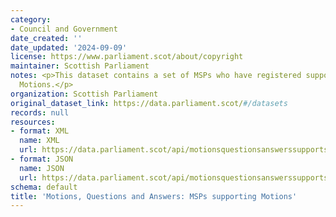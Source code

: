 ```yaml
---
category:
- Council and Government
date_created: ''
date_updated: '2024-09-09'
license: https://www.parliament.scot/about/copyright
maintainer: Scottish Parliament
notes: <p>This dataset contains a set of MSPs who have registered support to particular
  Motions.</p>
organization: Scottish Parliament
original_dataset_link: https://data.parliament.scot/#/datasets
records: null
resources:
- format: XML
  name: XML
  url: https://data.parliament.scot/api/motionsquestionsanswerssupports/xml
- format: JSON
  name: JSON
  url: https://data.parliament.scot/api/motionsquestionsanswerssupports/json
schema: default
title: 'Motions, Questions and Answers: MSPs supporting Motions'
---
```

